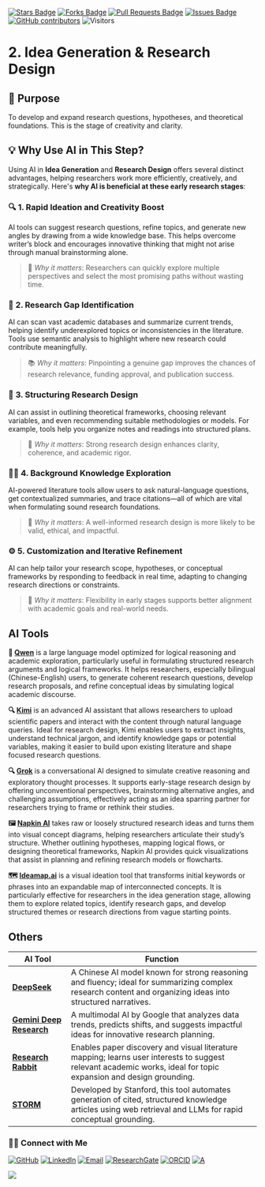 <a href="https://github.com/drshahizan/short-course/stargazers"><img src="https://img.shields.io/github/stars/drshahizan/short-course" alt="Stars Badge"/></a>
<a href="https://github.com/drshahizan/short-course/network/members"><img src="https://img.shields.io/github/forks/drshahizan/short-course" alt="Forks Badge"/></a>
<a href="https://github.com/drshahizan/short-course/pulls"><img src="https://img.shields.io/github/issues-pr/drshahizan/short-course" alt="Pull Requests Badge"/></a>
<a href="https://github.com/drshahizan/short-course"><img src="https://img.shields.io/github/issues/drshahizan/short-course" alt="Issues Badge"/></a>
<a href="https://github.com/drshahizan/short-course/graphs/contributors"><img alt="GitHub contributors" src="https://img.shields.io/github/contributors/drshahizan/short-course?color=2b9348"></a>
![Visitors](https://api.visitorbadge.io/api/visitors?path=https%3A%2F%2Fgithub.com%2Fdrshahizan%2Fshort-course&labelColor=%23d9e3f0&countColor=%23697689&style=flat)

# 2. Idea Generation & Research Design

## 🔸 Purpose
To develop and expand research questions, hypotheses, and theoretical foundations. This is the stage of creativity and clarity.

## 💡 Why Use AI in This Step?
Using AI in **Idea Generation** and **Research Design** offers several distinct advantages, helping researchers work more efficiently, creatively, and strategically. Here's **why AI is beneficial at these early research stages**:

### 🔍 **1. Rapid Ideation and Creativity Boost**

AI tools can suggest research questions, refine topics, and generate new angles by drawing from a wide knowledge base. This helps overcome writer’s block and encourages innovative thinking that might not arise through manual brainstorming alone.

> 🧠 *Why it matters*: Researchers can quickly explore multiple perspectives and select the most promising paths without wasting time.

### 🎯 **2. Research Gap Identification**

AI can scan vast academic databases and summarize current trends, helping identify underexplored topics or inconsistencies in the literature. Tools use semantic analysis to highlight where new research could contribute meaningfully.

> 📚 *Why it matters*: Pinpointing a genuine gap improves the chances of research relevance, funding approval, and publication success.


### 🧩 **3. Structuring Research Design**

AI can assist in outlining theoretical frameworks, choosing relevant variables, and even recommending suitable methodologies or models. For example, tools help you organize notes and readings into structured plans.

> 📐 *Why it matters*: Strong research design enhances clarity, coherence, and academic rigor.

### 🕵️‍♀️ **4. Background Knowledge Exploration**

AI-powered literature tools allow users to ask natural-language questions, get contextualized summaries, and trace citations—all of which are vital when formulating sound research foundations.

> 📖 *Why it matters*: A well-informed research design is more likely to be valid, ethical, and impactful.


### ⚙️ **5. Customization and Iterative Refinement**

AI can help tailor your research scope, hypotheses, or conceptual frameworks by responding to feedback in real time, adapting to changing research directions or constraints.

> 🔄 *Why it matters*: Flexibility in early stages supports better alignment with academic goals and real-world needs.


## AI Tools

**🧮 [Qwen](./ai/qwen.md)** is a large language model optimized for logical reasoning and academic exploration, particularly useful in formulating structured research arguments and logical frameworks. It helps researchers, especially bilingual (Chinese-English) users, to generate coherent research questions, develop research proposals, and refine conceptual ideas by simulating logical academic discourse.

**🔍 [Kimi](./ai/kimi.md)** is an advanced AI assistant that allows researchers to upload scientific papers and interact with the content through natural language queries. Ideal for research design, Kimi enables users to extract insights, understand technical jargon, and identify knowledge gaps or potential variables, making it easier to build upon existing literature and shape focused research questions.

**🔍 [Grok](./ai/grok.md)** is a conversational AI designed to simulate creative reasoning and exploratory thought processes. It supports early-stage research design by offering unconventional perspectives, brainstorming alternative angles, and challenging assumptions, effectively acting as an idea sparring partner for researchers trying to frame or rethink their studies.

**🖼️ [Napkin AI](./ai/napkin.md)** takes raw or loosely structured research ideas and turns them into visual concept diagrams, helping researchers articulate their study’s structure. Whether outlining hypotheses, mapping logical flows, or designing theoretical frameworks, Napkin AI provides quick visualizations that assist in planning and refining research models or flowcharts.

**🗺️ [Ideamap.ai](./ai/ideamap.md)** is a visual ideation tool that transforms initial keywords or phrases into an expandable map of interconnected concepts. It is particularly effective for researchers in the idea generation stage, allowing them to explore related topics, identify research gaps, and develop structured themes or research directions from vague starting points.

## Others
| AI Tool                                                                                                      | Function |
| ---------------------------------------------------------------------------------------------------------------- | ---------------------------------------------------------------------------------------------------------------------------------------------------------------- |
| [**DeepSeek**](https://www.deepseek.com/)              | A Chinese AI model known for strong reasoning and fluency; ideal for summarizing complex research content and organizing ideas into structured narratives.       |
| [**Gemini Deep Research**](https://gemini.google/overview/deep-research)         | A multimodal AI by Google that analyzes data trends, predicts shifts, and suggests impactful ideas for innovative research planning.                             |
| [**Research Rabbit**](https://www.researchrabbit.ai/)                                                            | Enables paper discovery and visual literature mapping; learns user interests to suggest relevant academic works, ideal for topic expansion and design grounding. |
| [**STORM**](https://storm.genie.stanford.edu/)                                                   | Developed by Stanford, this tool automates generation of cited, structured knowledge articles using web retrieval and LLMs for rapid conceptual grounding.       |

### 🙌🏻 Connect with Me
<p align="left">
    <a href="https://github.com/drshahizan" target="_blank"><img alt="GitHub" src="https://img.shields.io/badge/-@drshahizan-181717?style=flat-square&logo=GitHub&logoColor=white"></a>
    <a href="https://www.linkedin.com/in/drshahizan" target="_blank"><img alt="LinkedIn" src="https://img.shields.io/badge/-drshahizan-blue?style=flat-square&logo=Linkedin&logoColor=white&link=https://www.linkedin.com/in/drshahizan/"></a>
    <a href="mailto:shahizan@utm.my" target="_blank"><img alt="Email" src="https://img.shields.io/badge/-shahizan@utm.my-c14438?style=flat-square&logo=Gmail&logoColor=white&link=mailto:shahizan@utm.my.com"></a>
    <a href="https://www.researchgate.net/profile/Mohd-Othman-28" target="_blank"><img alt="ResearchGate" src="https://img.shields.io/badge/-ResearchGate-00CCBB?style=flat-square&logo=ResearchGate&logoColor=white"></a>
    <a href="https://orcid.org/0000-0003-4261-1873" target="_blank"><img alt="ORCID" src="https://img.shields.io/badge/-ORCID-A6CE39?style=flat-square&logo=ORCID&logoColor=white"></a> 
 <a href="https://visitorbadge.io/status?path=https%3A%2F%2Fgithub.com%2Fdrshahizan" target="_blank"><img alt="A" src="https://api.visitorbadge.io/api/visitors?path=https%3A%2F%2Fgithub.com%2Fdrshahizan&labelColor=%23697689&countColor=%23555555&style=plastic"></a>
 
![](https://hit.yhype.me/github/profile?user_id=81284918)
</p>
